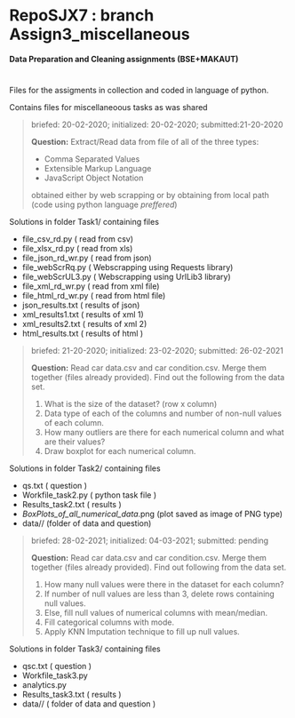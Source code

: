 # RepoSJX7 : branch Assign3_miscellaneous
__Data Preparation and Cleaning assignments (BSE+MAKAUT)__
#
Files for the assigments in collection and coded in language of python.

Contains files for miscellaneoous tasks as was shared 
>briefed: 20-02-2020; initialized: 20-02-2020; submitted:21-20-2020 
>
>__Question:__ Extract/Read data from file of all of the three types:
> - Comma Separated Values
> - Extensible Markup Language 
> - JavaScript Object Notation
> 
> obtained either by web scrapping or by obtaining from local path (code using python language *preffered*) 

Solutions in folder Task1/ containing files 
- file_csv_rd.py      ( read from csv)
- file_xlsx_rd.py     ( read from xls)
- file_json_rd_wr.py  ( read from json)
- file_webScrRq.py    ( Webscrapping using Requests library)
- file_webScrUL3.py   ( Webscrapping using UrlLib3 library)
- file_xml_rd_wr.py   ( read from xml file)
- file_html_rd_wr.py  ( read from html file)
- json_results.txt    ( results of json)
- xml_results1.txt    ( results of xml 1)
- xml_results2.txt    ( results of xml 2)
- html_results.txt    ( results of html )
>briefed: 21-20-2020; initialized: 23-02-2020; submitted: 26-02-2021
>
>__Question:__ Read car data.csv and car condition.csv. Merge them together (files already provided). Find out the following from the data set.
> 1. What is the size of the dataset? (row x column)
> 2. Data type of each of the columns and number of non-null values of each column.
> 3. How many outliers are there for each numerical column and what are their values?
> 4. Draw boxplot for each numerical column. 

Solutions in folder Task2/ containing files 
- qs.txt              ( question )
- Workfile_task2.py   ( python task file )
- Results_task2.txt   ( results )
- _BoxPlots_of_all_numerical_data_.png   (plot saved as image of PNG type)
- data//              (folder of data and question)
>briefed: 28-02-2021; initialized: 04-03-2021; submitted: pending
>
>__Question:__ Read car data.csv and car condition.csv. Merge them together (files already provided). Find out following from the data set.
> 1. How many null values were there in the dataset for each column?
> 2. If number of null values are less than 3, delete rows containing null values.
> 3. Else, fill null values of numerical columns with mean/median.
> 4. Fill categorical columns with mode.
> 5. Apply KNN Imputation technique to fill up null values.
 
Solutions in folder Task3/ containing files
- qsc.txt    ( question )
- Workfile_task3.py
- analytics.py
- Results_task3.txt   ( results )
- data//     ( folder of data and question )
